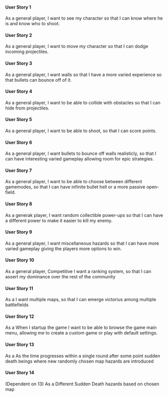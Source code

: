 
#### User Story 1

As a general player, I want to see my character so that I can know where he is and know who to shoot.


#### User Story 2

As a general player, I want to move my character so that I can dodge incoming projectiles.


#### User Story 3

As a general player, I want walls so that I have a more varied experience so that bullets can bounce off of it.


#### User Story 4

As a general player, I want to be able to collide with obstacles so that I can hide from projectiles.


#### User Story 5

As a general player, I want to be able to shoot, so that I can score points.


#### User Story 6

As a general player, I want bullets to bounce off walls realisticly, so that I can have interesting 
varied gameplay allowing room for epic strategies.


#### User Story 7

As a general player, I want to be able to choose between different gamemodes, so that I can have infinite bullet hell or a more passive open-field.


#### User Story 8

As a generak player, I want random collectible power-ups so that I can have a different power to make it easier to kill my enemy.


#### User Story 9

As a general player, I want miscellaneous hazards so that I can have more varied gameplay giving the players more options to win.


#### User Story 10

As a general player, Competitive I want a ranking system, so that I can assert my dominance over the rest of the community


#### User Story 11

As a 	I want multiple maps, so that I can emerge victorius among multiple battlefields


#### User Story 12

As a 	When I startup the game I want to be able to browse the game main menu, allowing me to create a custom game or play with default settings.


#### User Story 13

As a	As the time progresses within a single round after some point sudden death beings where new randomly chosen map hazards are introduced


#### User Story 14
 (Dependent on 13)
As a 	Different Sudden Death hazards based on chosen map

